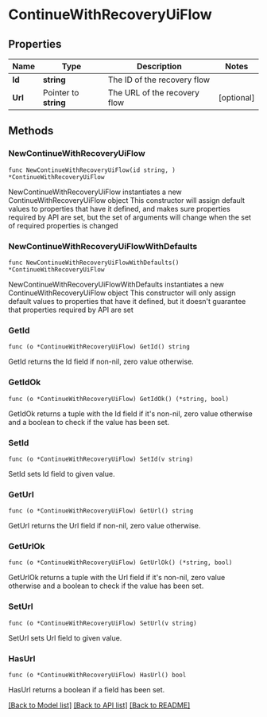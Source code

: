 # ContinueWithRecoveryUiFlow

## Properties

Name | Type | Description | Notes
------------ | ------------- | ------------- | -------------
**Id** | **string** | The ID of the recovery flow | 
**Url** | Pointer to **string** | The URL of the recovery flow | [optional] 

## Methods

### NewContinueWithRecoveryUiFlow

`func NewContinueWithRecoveryUiFlow(id string, ) *ContinueWithRecoveryUiFlow`

NewContinueWithRecoveryUiFlow instantiates a new ContinueWithRecoveryUiFlow object
This constructor will assign default values to properties that have it defined,
and makes sure properties required by API are set, but the set of arguments
will change when the set of required properties is changed

### NewContinueWithRecoveryUiFlowWithDefaults

`func NewContinueWithRecoveryUiFlowWithDefaults() *ContinueWithRecoveryUiFlow`

NewContinueWithRecoveryUiFlowWithDefaults instantiates a new ContinueWithRecoveryUiFlow object
This constructor will only assign default values to properties that have it defined,
but it doesn't guarantee that properties required by API are set

### GetId

`func (o *ContinueWithRecoveryUiFlow) GetId() string`

GetId returns the Id field if non-nil, zero value otherwise.

### GetIdOk

`func (o *ContinueWithRecoveryUiFlow) GetIdOk() (*string, bool)`

GetIdOk returns a tuple with the Id field if it's non-nil, zero value otherwise
and a boolean to check if the value has been set.

### SetId

`func (o *ContinueWithRecoveryUiFlow) SetId(v string)`

SetId sets Id field to given value.


### GetUrl

`func (o *ContinueWithRecoveryUiFlow) GetUrl() string`

GetUrl returns the Url field if non-nil, zero value otherwise.

### GetUrlOk

`func (o *ContinueWithRecoveryUiFlow) GetUrlOk() (*string, bool)`

GetUrlOk returns a tuple with the Url field if it's non-nil, zero value otherwise
and a boolean to check if the value has been set.

### SetUrl

`func (o *ContinueWithRecoveryUiFlow) SetUrl(v string)`

SetUrl sets Url field to given value.

### HasUrl

`func (o *ContinueWithRecoveryUiFlow) HasUrl() bool`

HasUrl returns a boolean if a field has been set.


[[Back to Model list]](../README.md#documentation-for-models) [[Back to API list]](../README.md#documentation-for-api-endpoints) [[Back to README]](../README.md)


